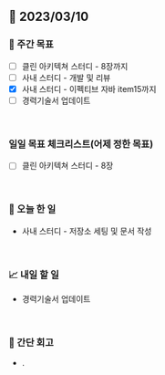 ## 📅 2023/03/10


### 👏 주간 목표

- [ ] 클린 아키텍쳐 스터디 - 8장까지
- [ ] 사내 스터디 - 개발 및 리뷰
- [x] 사내 스터디 - 이펙티브 자바 item15까지
- [ ] 경력기술서 업데이트

<br/>

### 일일 목표 체크리스트(어제 정한 목표)

- [ ] 클린 아키텍쳐 스터디 - 8장

<br/>

### 💯 오늘 한 일

- 사내 스터디 - 저장소 세팅 및 문서 작성

<br/>

### 📈 내일 할 일

- 경력기술서 업데이트
  
<br/>

### 🤔 간단 회고

- .
 
